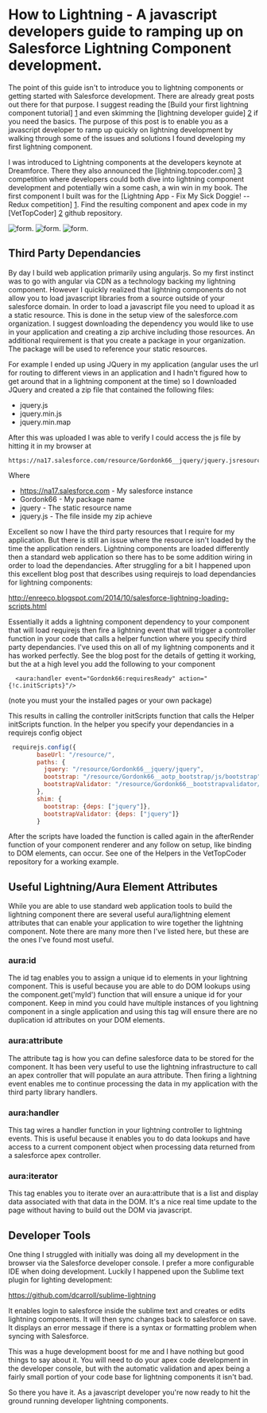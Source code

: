 # How to Lightning - A javascript developers guide to ramping up on Salesforce Lightning Component development.

The point of this guide isn't to introduce you to lightning components or getting started with Salesforce development.  There are already great posts out there for that purpose.  I suggest reading the [Build your first lightning component tutorial] [1] and even skimming the [lightning developer guide] [2] if you need the basics.  The purpose of this post is to enable you as a javascript developer to ramp up quickly on lightning development by walking through some of the issues and solutions I found developing my first lightning component.

[1]: http://blog.jeffdouglas.com/2014/10/14/tutorial-build-your-first-lightning-component/
[2]: https://developer.salesforce.com/docs/atlas.en-us.lightning.meta/lightning/

I was introduced to Lightning components at the developers keynote at Dreamforce.  There they also announced the  [lightning.topcoder.com] [3] competition where developers could both dive into lightning component development and potentially win a some cash, a win win in my book.  The first component I built was for the 
[Lightning App - Fix My Sick Doggie! -- Redux competition] [1].  Find the resulting component and apex code in my [VetTopCoder] [2] github repository.  
	
[1]: https://www.topcoder.com/challenge-details/30046850/?type=develop  "Lightning App - Fix My Sick Doggie! -- Redux"
[2]: https://github.com/gbockus/VetTopCoder "VetTopCoder"
[3]: http://lightning.topcoder.com/ "lightning.topcoder.com"

![form](images/form.png).
![form](images/vet.png).
![form](images/viewer.png).

## Third Party Dependancies
By day I build web application primarily using angularjs.  So my first instinct was to go with angular via CDN as a technology backing my lightning component.  However I quickly realized that lightning components do not allow you to load javascript libraries from a source outside of your salesforce domain.  In order to load a javascript file you need to upload it as a static resource.  This is done in the setup view of the salesforce.com organization. I suggest downloading the dependency you would like to use in your application and creating a zip archive including those resources. An additional requirement is that you create a package in your organization.  The package will be used to reference your static resources.  

For example I ended up using JQuery in my application (angular uses the url for routing to different views in an application and I hadn't figured how to get around that in a lightning component at the time) so I downloaded JQuery and created a zip file that contained the following files: 
- jquery.js
- jquery.min.js
- jquery.min.map

After this was uploaded I was able to verify I could access the js file by hitting it in my browser at 
```
https://na17.salesforce.com/resource/Gordonk66__jquery/jquery.jsresource/Gordonk66__jquery/jquery.js
```
Where 
  - https://na17.salesforce.com - My salesforce instance
  - Gordonk66 - My package name
  - jquery - The static resource name
  - jquery.js - The file inside my zip achieve 
  
Excellent so now I have the third party resources that I require for my application. But there is still an issue where the resource isn't loaded by the time the application renders.  Lightning components  are loaded differently then a standard web application so there has to be some addition wiring in order to load the dependancies.  After struggling for a bit I happened upon this excellent blog post that describes using requirejs to load dependancies for lightning components: 

<http://enreeco.blogspot.com/2014/10/salesforce-lightning-loading-scripts.html>

Essentially it adds a lightning component dependency to your component that will load requirejs then fire a lightning event that will trigger a controller function in your code that calls a helper function where you specify third party dependancies.  I've used this on all of my lightning components and it has worked perfectly. See the blog post for the details of getting it working, but the at a high level you add the following to your component
```
  <aura:handler event="Gordonk66:requiresReady" action="{!c.initScripts}"/>
 ```
(note you must your the installed pages or your own package)

This results in calling the controller initScripts function that calls the Helper initScripts function.  In the helper you specify your dependancies in a requirejs config object 
```javascript 
 requirejs.config({
        baseUrl: "/resource/",
        paths: {
          jquery: "/resource/Gordonk66__jquery/jquery",
          bootstrap: "/resource/Gordonk66__aotp_bootstrap/js/bootstrap",
          bootstrapValidator: "/resource/Gordonk66__bootstrapvalidator/bootstrapvalidator/dist/js/bootstrapValidator"
        },
        shim: {
          bootstrap: {deps: ["jquery"]},
          bootstrapValidator: {deps: ["jquery"]}
        }
```        
        
After the scripts have loaded the function is called again in the afterRender function of your component renderer and any follow on setup, like binding to DOM elements, can occur.  See one of the Helpers in the VetTopCoder repository for a working example. 


## Useful Lightning/Aura Element Attributes

While you are able to use standard web application tools to build the lightning component there are several useful aura/lightning element attributes that can enable your application to wire together the lightning component.  Note there are many more then I've listed here, but these are the ones I've found most useful.

### aura:id 
The id tag enables you to assign a unique id to elements in your lightning component.  This is useful because you are able to do DOM lookups using the component.get('myId') function that will ensure a unique id for your component.  Keep in mind you could have multiple instances of you lightning component in a single application and using this tag will ensure there are no duplication id attributes on your DOM elements. 

### aura:attribute
The attribute tag is how you can define salesforce data to be stored for the component.  It has been very useful to use the lightning infrastructure to call an apex controller that will populate an aura attribute.  Then firing a lightning event enables me to continue processing the data in my application with the third party library handlers.  

### aura:handler 
This tag wires a handler function in your lightning controller to lightning events.  This is useful because it enables you to do data lookups and have access to a current component object when  processing data returned from a salesforce apex controller. 

### aura:iterator
This tag enables you to iterate over an aura:attribute that is a list and display data associated with that data in the DOM.  It's a nice real time update to the page without having to build out the DOM via javascript.

## Developer Tools 
One thing I struggled with initially was doing all my development in the browser via the Salesforce developer console.  I prefer a more configurable IDE when doing development.  Luckily I happened upon the Sublime text plugin for lighting development: 
	
https://github.com/dcarroll/sublime-lightning
	
It enables login to salesforce inside the sublime text and creates or edits lightning components.  It will then sync changes back to salesforce on save.  It displays an error message if there is a syntax or formatting problem when syncing with Salesforce.  

This was a huge development boost for me and I have nothing but good things to say about it.  You will need to do your apex code development in the developer console, but with the automatic validation and apex being a fairly small portion of your code base  for lightning components it isn't bad. 

So there you have it.  As a javascript developer you're now ready to hit the ground running developer lightning components.

